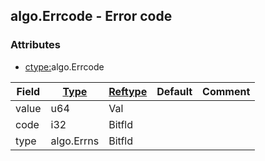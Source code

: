 ## algo.Errcode - Error code


### Attributes
<a href="#attributes"></a>
<!-- dev.mdmark  mdmark:MDSECTION  state:BEG_AUTO  param:Attributes -->
* [ctype:](/txt/ssimdb/dmmeta/ctype.md)algo.Errcode

|Field|[Type](/txt/ssimdb/dmmeta/ctype.md)|[Reftype](/txt/ssimdb/dmmeta/reftype.md)|Default|Comment|
|---|---|---|---|---|
|value|u64|Val|||
|code|i32|Bitfld|||
|type|algo.Errns|Bitfld|||

<!-- dev.mdmark  mdmark:MDSECTION  state:END_AUTO  param:Attributes -->

